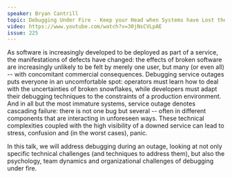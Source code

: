 ```yaml
---
speaker: Bryan Cantrill
topic: Debugging Under Fire - Keep your Head when Systems have Lost their Mind
video: https://www.youtube.com/watch?v=30jNsCVLpAE
issue: 225
---
```


As software is increasingly developed to be deployed as part of a service, the manifestations of defects have changed: the effects of broken software are increasingly unlikely to be felt by merely one user, but many (or even all) -- with concomitant commercial consequences. Debugging service outages puts everyone in an uncomfortable spot: operators must learn how to deal with the uncertainties of broken snowflakes, while developers must adapt their debugging techniques to the constraints of a production environment. And in all but the most immature systems, service outage denotes cascading failure: there is not one bug but several -- often in different components that are interacting in unforeseen ways.
These technical complexities coupled with the high visibility of a downed service can lead to stress, confusion and (in the worst cases), panic.

In this talk, we will address debugging during an outage, looking at not only specific technical challenges (and techniques to address them), but also the psychology, team dynamics and organizational challenges of debugging under fire.


